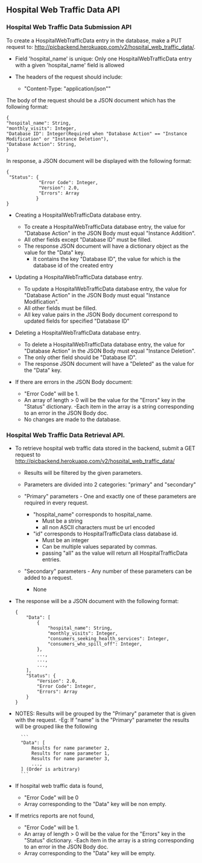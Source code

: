 ## Hospital Web Traffic Data API

### Hospital Web Traffic Data Submission API
To create a HospitalWebTrafficData entry in the database, make a PUT request to: http://picbackend.herokuapp.com/v2/hospital_web_traffic_data/.
- Field 'hospital_name' is unique: Only one HospitalWebTrafficData entry with a given 'hospital_name' field is allowed

- The headers of the request should include: 
    - "Content-Type: "application/json""
    
The body of the request should be a JSON document which has the following format:

```
{
"hospital_name": String,
"monthly_visits": Integer,
"Database ID": Integer(Required when "Database Action" == "Instance Modification" or "Instance Deletion"),
"Database Action": String,
}
```


In response, a JSON document will be displayed with the following format:
```
{
 "Status": {
            "Error Code": Integer,
            "Version": 2.0,
            "Errors": Array
           }
}
```

- Creating a HospitalWebTrafficData database entry.
    - To create a HospitalWebTrafficData database entry, the value for "Database Action" in the JSON Body must equal "Instance Addition".
    - All other fields except "Database ID" must be filled.
    - The response JSON document will have a dictionary object as the value for the "Data" key.
        - It contains the key "Database ID", the value for which is the database id of the created entry
    
- Updating a HospitalWebTrafficData database entry.
    - To update a HospitalWebTrafficData database entry, the value for "Database Action" in the JSON Body must equal "Instance Modification".
    - All other fields must be filled.
    - All key value pairs in the JSON Body document correspond to updated fields for specified "Database ID"

- Deleting a HospitalWebTrafficData database entry.
    - To delete a HospitalWebTrafficData database entry, the value for "Database Action" in the JSON Body must equal "Instance Deletion".
    - The only other field should be "Database ID".
    - The response JSON document will have a "Deleted" as the value for the "Data" key.
    
- If there are errors in the JSON Body document:
    - "Error Code" will be 1.
    - An array of length > 0 will be the value for the "Errors" key in the "Status" dictionary.
        -Each item in the array is a string corresponding to an error in the JSON Body doc.
    - No changes are made to the database.
    
### Hospital Web Traffic Data Retrieval API.
- To retrieve hospital web traffic data stored in the backend, submit a GET request to http://picbackend.herokuapp.com/v2/hospital_web_traffic_data/
    - Results will be filtered by the given parameters.
    - Parameters are divided into 2 categories: "primary" and "secondary"
    
    - "Primary" parameters - One and exactly one of these parameters are required in every request.
        - "hospital_name" corresponds to hospital_name.
            - Must be a string
            - all non ASCII characters must be url encoded
        - "id" corresponds to HospitalTrafficData class database id.
            - Must be an integer
            - Can be multiple values separated by commas.
            - passing "all" as the value will return all HospitalTrafficData entries.
    
    - "Secondary" parameters - Any number of these parameters can be added to a request.
        - None
        
- The response will be a JSON document with the following format:
    ```
    {
        "Data": [
            {
                "hospital_name": String,
                "monthly_visits": Integer,
                "consumers_seeking_health_services": Integer,
                "consumers_who_spill_off": Integer,
            },
            ...,
            ...,
            ...,
        ],
        "Status": {
            "Version": 2.0,
            "Error Code": Integer,
            "Errors": Array
        }
    }
    ```

- NOTES: Results will be grouped by the "Primary" parameter that is given with the request.
    -Eg: If "name" is the "Primary" parameter the results will be grouped like the following
        
        ```
        "Data": [
            Results for name parameter 2,
            Results for name parameter 1,
            Results for name parameter 3,
            ...,
        ] (Order is arbitrary)
        ```
        
- If hospital web traffic data is found,
    - "Error Code" will be 0
    - Array corresponding to the "Data" key will be non empty.
- If metrics reports are not found,
    - "Error Code" will be 1.
    - An array of length > 0 will be the value for the "Errors" key in the "Status" dictionary.
        -Each item in the array is a string corresponding to an error in the JSON Body doc.
    - Array corresponding to the "Data" key will be empty.